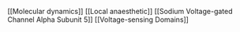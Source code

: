 [[Molecular dynamics]]
[[Local anaesthetic]]
[[Sodium Voltage-gated Channel Alpha Subunit 5]]
[[Voltage-sensing Domains]]

